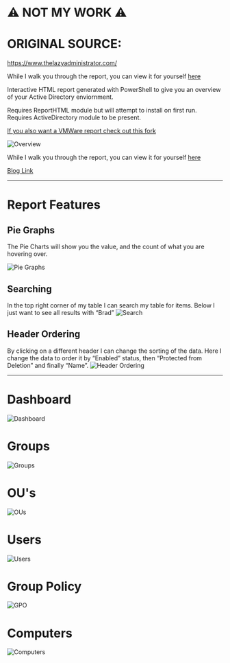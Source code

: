 # ⚠️ NOT MY WORK ⚠️
# ORIGINAL SOURCE:
https://www.thelazyadministrator.com/

While I walk you through the report, you can view it for yourself [here](https://thelazyadministrator.com/wp-content/uploads/2018/12/4-12-2018-ADReport.html)

Interactive HTML report generated with PowerShell to give you an overview of your Active Directory enviornment. 

Requires ReportHTML module but will attempt to install on first run. Requires ActiveDirectory module to be present. 

[If you also want a VMWare report check out this fork](https://github.com/vhoudoverdov/PSHTML-AD-Report)

![Overview](https://thelazyadministrator.com/wp-content/uploads/2018/12/groups.png)

While I walk you through the report, you can view it for yourself [here](https://thelazyadministrator.com/wp-content/uploads/2018/12/4-12-2018-ADReport.html)

[Blog Link](https://thelazyadministrator.com/2018/12/04/get-an-active-directory-interactive-html-report-with-powershell/)

____
# Report Features

## Pie Graphs
The Pie Charts will show you the value, and the count of what you are hovering over.

![Pie Graphs](https://thelazyadministrator.com/wp-content/uploads/2018/12/20181204_80611.gif)

## Searching
In the top right corner of my table I can search my table for items. Below I just want to see all results with “Brad”
![Search](https://thelazyadministrator.com/wp-content/uploads/2018/12/search-1.gif)

## Header Ordering
By clicking on a different header I can change the sorting of the data. Here I change the data to order it by “Enabled” status, then “Protected from Deletion” and finally “Name”.
![Header Ordering](https://thelazyadministrator.com/wp-content/uploads/2018/12/headings.gif)

____

# Dashboard

![Dashboard](https://thelazyadministrator.com/wp-content/uploads/2018/12/home.png)



# Groups

![Groups](https://thelazyadministrator.com/wp-content/uploads/2018/12/groups-1.png)



# OU's

![OUs](https://thelazyadministrator.com/wp-content/uploads/2018/12/OUS.png)



# Users

![Users](https://thelazyadministrator.com/wp-content/uploads/2018/12/users.png)



# Group Policy

![GPO](https://thelazyadministrator.com/wp-content/uploads/2018/12/gpos.png)


# Computers

![Computers](https://thelazyadministrator.com/wp-content/uploads/2018/12/computers.png)


